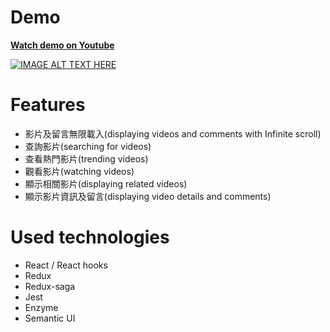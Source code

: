 # Demo

**[Watch demo on Youtube](https://www.youtube.com/watch?v=6pWytZl4E_4)**

[![IMAGE ALT TEXT HERE](https://img.youtube.com/vi/6pWytZl4E_4/0.jpg)](https://www.youtube.com/watch?v=6pWytZl4E_4)

# Features

- 影片及留言無限載入(displaying videos and comments with Infinite scroll)
- 查詢影片(searching for videos)
- 查看熱門影片(trending videos)
- 觀看影片(watching videos)
- 顯示相關影片(displaying related videos)
- 顯示影片資訊及留言(displaying video details and comments)

# Used technologies

- React / React hooks
- Redux
- Redux-saga
- Jest
- Enzyme
- Semantic UI
